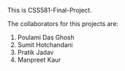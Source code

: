 This is CSS581-Final-Project.

The collaborators for this projects are:
1. Poulami Das Ghosh
2. Sumit Hotchandani
3. Pratik Jadav
4. Manpreet Kaur
